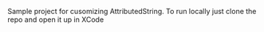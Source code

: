 Sample project for cusomizing AttributedString. To run locally just clone the repo and open it up in XCode
